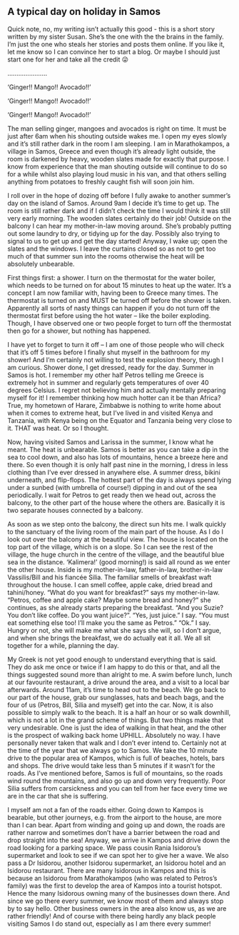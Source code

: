 ## A typical day on holiday in Samos

Quick note, no, my writing isn’t actually this good - this is a short story written by my sister Susan. She’s the one with the the brains in the family. I’m just the one who steals her stories and posts them online. If you like it, let me know so I can convince her to start a blog. Or maybe I should just start one for her and take all the credit 😜

......................


‘Ginger!! Mango!! Avocado!!’

‘Ginger!! Mango!! Avocado!!’

‘Ginger!! Mango!! Avocado!!’


The man selling ginger, mangoes and avocados is right on time. It must be just after 6am when his shouting outside wakes me. I open my eyes slowly and it’s still rather dark in the room I am sleeping. I am in Marathokampos, a village in Samos, Greece and even though it’s already light outside, the room is darkened by heavy, wooden slates made for exactly that purpose. I know from
experience that the man shouting outside will continue to do so for a while whilst also playing loud music in his van, and that others selling anything from potatoes to freshly caught fish will soon join him. 

I roll over in the hope of dozing off before I fully awake to another summer’s day on the island of Samos. Around 9am I decide it’s time to get up. The room is still rather dark and if I didn’t check the time I would think it was still very early morning. The wooden slates certainly do their job! Outside on the balcony I can hear my mother-in-law moving around. She’s probably putting out some laundry to dry, or tidying up for the day. Possibly also trying to signal to us to get up and get the day started! Anyway, I wake up; open the slates and the windows. I leave the
curtains closed so as not to get too much of that summer sun into the rooms otherwise the heat will be absolutely unbearable.

First things first: a shower. I turn on the thermostat for the water boiler, which needs to be turned on for about 15 minutes to heat up the water. It’s a concept I am now familiar with, having been to Greece many times. The thermostat is turned on and MUST be turned off before the shower is taken. Apparently all sorts of nasty things can happen if you do not turn off the
thermostat first before using the hot water – like the boiler exploding. Though, I have observed one or two people forget to turn off the thermostat then go for a shower, but nothing has happened. 

I have yet to forget to turn it off – I am one of those people who will check that it’s off 5 times before I finally shut myself in the bathroom for my shower! And I’m certainly not willing to test the explosion theory, though I am curious. Shower done, I get dressed, ready for the day. Summer in Samos is hot. I remember my other half Petros telling me Greece is extremely hot in summer and regularly gets temperatures of over 40 degrees Celsius. I regret not believing him and actually mentally preparing myself for it! I remember thinking how much hotter can it be than Africa? True, my hometown of Harare, Zimbabwe is nothing to write home about when it comes to extreme heat, but I’ve lived in and visited Kenya and Tanzania, with Kenya being on the Equator and Tanzania being very close to it. THAT was heat. Or so I thought.

Now, having visited Samos and Larissa in the summer, I know what he meant. The heat is unbearable. Samos is better as you can take a dip in the sea to cool down, and also has lots of mountains, hence a breeze here and there. So even though it is only half past nine in the morning, I dress in less clothing than I’ve ever dressed in anywhere else. A summer dress, bikini underneath, and flip-flops. The hottest part of the day is always spend lying under a sunbed (with umbrella of course!) dipping in and out of the sea periodically. I wait for Petros to get ready then we head out, across the balcony, to the other part of the house where the others are. Basically it is two separate houses connected by a balcony. 

As soon as we step onto the balcony, the direct sun hits me. I walk quickly to the sanctuary of the living room of the main part of the house. As I do I look out over the balcony at the beautiful view. The house is located on the top part of the village, which is on a slope. So I can see the rest of the village, the huge church in the centre of the village, and the beautiful blue sea in the distance. ‘Kalimera!’ (good morning!) is said all round as we enter the other house. Inside is my mother-in-law, father-in-law, brother-in-law Vassilis/Bill and his fiancée Silia. The familiar smells of breakfast waft throughout the house. 
I can smell coffee, apple cake, dried bread and tahini/honey. “What do you want for breakfast?” says my mother-in-law. 
“Petros, coffee and apple cake? Maybe some bread and honey?” she continues, as she already starts preparing the breakfast. “And you Suzie? You don’t like coffee. Do you want juice?”. “Yes, just juice.” I say. “You must eat something else too! I’ll make you the same as Petros.” “Ok.” I say. Hungry or not, she will make me what she says she will, so I don’t argue, and when she brings the breakfast, we do actually eat it all. We all sit together for a while, planning the day. 

My Greek is not yet good enough to understand everything that is said. They do ask me once or twice if I am happy to do this or that, and all the things suggested sound more than alright to me. A swim before lunch, lunch at our favourite restaurant, a drive around the area, and a visit to a local bar afterwards. Around 11am, it’s time to head out to the beach. We go back to our part of the house, grab our sunglasses, hats and beach bags, and the four of us (Petros, Bill, Silia and myself) get into the car. Now, it is also possible to simply walk to the beach. It is a half an hour or so walk downhill, which is not a lot in the grand scheme of things. But two things make that very undesirable. One is just the idea of walking in that heat, and the other is the prospect of walking back home UPHILL. 
Absolutely no way. I have personally never taken that walk and I don’t ever intend to. Certainly not at the time of the year that we always go to Samos. We take the 10 minute drive to the popular area of Kampos, which is full of beaches, hotels, bars and shops. The drive would take less than 5 minutes if it wasn’t for the roads. As I’ve mentioned before, Samos is full of mountains, so the roads wind round the mountains, and also go up and down very frequently. Poor Silia suffers from carsickness and you can tell from her face every time we are in the car that she is suffering. 

I myself am not a fan of the roads either. Going down to Kampos is bearable, but other journeys, e.g. from the airport to the house, are more than I can bear. Apart from winding and going up and down, the roads are rather narrow and sometimes don’t have a barrier between the road and drop straight into the sea! Anyway, we arrive in Kampos and drive down the road looking for a parking space. We pass cousin Rania Isidorou’s supermarket and look to see if we can spot her to give her a wave. We also pass a Dr Isidorou, another Isidorou supermarket, an Isidorou hotel and an Isidorou restaurant. There are many Isidorous in Kampos and this is because an Isidorou from Marathokampos (who was related to Petros’s family) was the first to develop the area of Kampos into a tourist hotspot. Hence the many Isidorous owning many of the businesses down there. And since we go there every summer, we know most of them and always stop by to say hello. Other business owners in the area also know us, as we are rather friendly! And of course with there being hardly any black people visiting Samos I do stand out, especially as I am there every summer!